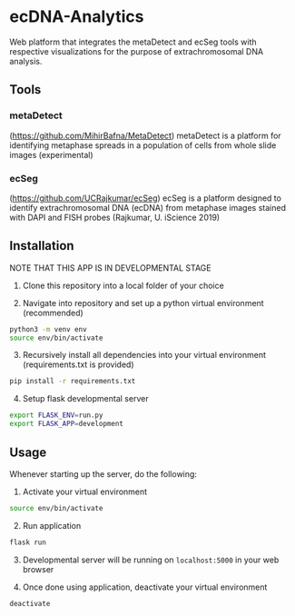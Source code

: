 # ecDNA-Analytics

Web platform that integrates the metaDetect and ecSeg  tools with respective visualizations for the purpose of extrachromosomal DNA analysis.

## Tools

### metaDetect

(<https://github.com/MihirBafna/MetaDetect>)
metaDetect is a platform for identifying metaphase spreads in a population of cells from whole slide images (experimental)

### ecSeg

(<https://github.com/UCRajkumar/ecSeg>)
ecSeg is a platform designed to identify extrachromosomal DNA (ecDNA) from metaphase images stained with DAPI and FISH probes (Rajkumar, U. iScience 2019)

## Installation

NOTE THAT THIS APP IS IN DEVELOPMENTAL STAGE

1. Clone this repository into a local folder of your choice

2. Navigate into repository and set up a python virtual environment (recommended)

```bash
python3 -m venv env
source env/bin/activate
```

3. Recursively install all dependencies into your virtual environment (requirements.txt is provided)

```bash
pip install -r requirements.txt
```

4. Setup flask developmental server

```bash
export FLASK_ENV=run.py
export FLASK_APP=development
```

## Usage

Whenever starting up the server, do the following:

1. Activate your virtual environment

```bash
source env/bin/activate
```

2. Run application

```bash
flask run
```

3. Developmental server will be running on ``` localhost:5000 ``` in your web browser

4. Once done using application, deactivate your virtual environment

```bash
deactivate
```
